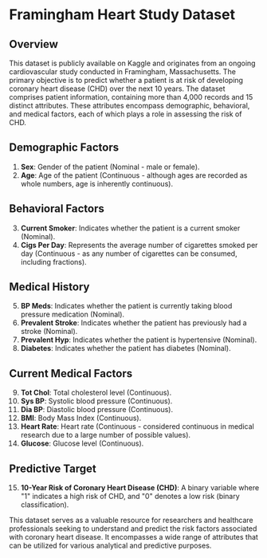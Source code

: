 # Framingham Heart Study Dataset

## Overview
This dataset is publicly available on Kaggle and originates from an ongoing cardiovascular study conducted in Framingham, Massachusetts. The primary objective is to predict whether a patient is at risk of developing coronary heart disease (CHD) over the next 10 years. The dataset comprises patient information, containing more than 4,000 records and 15 distinct attributes. These attributes encompass demographic, behavioral, and medical factors, each of which plays a role in assessing the risk of CHD.

## Demographic Factors
1. **Sex**: Gender of the patient (Nominal - male or female).
2. **Age**: Age of the patient (Continuous - although ages are recorded as whole numbers, age is inherently continuous).

## Behavioral Factors
3. **Current Smoker**: Indicates whether the patient is a current smoker (Nominal).
4. **Cigs Per Day**: Represents the average number of cigarettes smoked per day (Continuous - as any number of cigarettes can be consumed, including fractions).

## Medical History
5. **BP Meds**: Indicates whether the patient is currently taking blood pressure medication (Nominal).
6. **Prevalent Stroke**: Indicates whether the patient has previously had a stroke (Nominal).
7. **Prevalent Hyp**: Indicates whether the patient is hypertensive (Nominal).
8. **Diabetes**: Indicates whether the patient has diabetes (Nominal).

## Current Medical Factors
9. **Tot Chol**: Total cholesterol level (Continuous).
10. **Sys BP**: Systolic blood pressure (Continuous).
11. **Dia BP**: Diastolic blood pressure (Continuous).
12. **BMI**: Body Mass Index (Continuous).
13. **Heart Rate**: Heart rate (Continuous - considered continuous in medical research due to a large number of possible values).
14. **Glucose**: Glucose level (Continuous).

## Predictive Target
15. **10-Year Risk of Coronary Heart Disease (CHD)**: A binary variable where "1" indicates a high risk of CHD, and "0" denotes a low risk (binary classification).

This dataset serves as a valuable resource for researchers and healthcare professionals seeking to understand and predict the risk factors associated with coronary heart disease. It encompasses a wide range of attributes that can be utilized for various analytical and predictive purposes.
